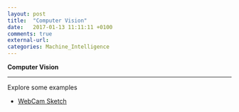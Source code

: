 ```yaml
---
layout: post
title:  "Computer Vision"
date:   2017-01-13 11:11:11 +0100
comments: true
external-url:
categories: Machine_Intelligence
---
```


**Computer Vision**

---


Explore some examples 


* [WebCam Sketch](https://github.com/NelsonBilber/cv.webcamsketch) <br/>
	